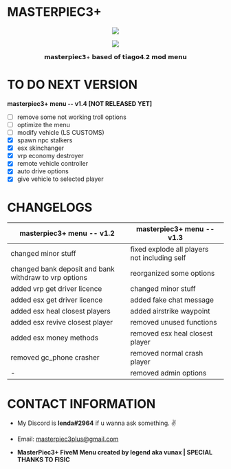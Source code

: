 # MASTERPIEC3+

<p align="center">
	<img src="https://i.postimg.cc/prz11dzH/m3.png">
</p>

<p align="center">
	<img src="https://i.imgur.com/7hVUKWZ.png">
</p>
<p align="center">
	𝗺𝗮𝘀𝘁𝗲𝗿𝗽𝗶𝗲𝗰𝟯+ 𝗯𝗮𝘀𝗲𝗱 𝗼𝗳 𝘁𝗶𝗮𝗴𝗼𝟰.𝟮 𝗺𝗼𝗱 𝗺𝗲𝗻𝘂	
</p>


# TO DO NEXT VERSION

**masterpiec3+ menu -- v1.4 [NOT RELEASED YET]**

- [ ] remove some not working troll options
- [ ] optimize the menu
- [ ] modify vehicle (LS CUSTOMS)
- [x] spawn npc stalkers
- [x] esx skinchanger
- [x] vrp economy destroyer
- [x] remote vehicle controller
- [x] auto drive options
- [x] give vehicle to selected player

# CHANGELOGS

**masterpiec3+ menu -- v1.2** | **masterpiec3+ menu -- v1.3**
------------ | -------------
changed minor stuff | fixed explode all players not including self
changed bank deposit and bank withdraw to vrp options | reorganized some options
added vrp get driver licence | changed minor stuff
added esx get driver licence | added fake chat message
added esx heal closest players | added airstrike waypoint
added esx revive closest player | removed unused functions
added esx money methods | removed esx heal closest player
removed gc_phone crasher | removed normal crash player
-| removed admin options

# CONTACT INFORMATION
- My Discord is **lenda#2964** if u wanna ask something. ✌️

- Email: masterpiec3plus@gmail.com

- **MasterPiec3+ FiveM Menu created by legend aka vunax | SPECIAL THANKS TO FISIC**
